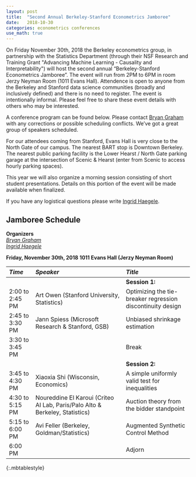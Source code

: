 ```yaml
---
layout: post
title:  "Second Annual Berkeley-Stanford Econometrics Jamboree"
date:   2018-10-30
categories: econometrics conferences
use_math: true
---
```

On Friday November 30th, 2018 the Berkeley econometrics group, in partnership with the Statistics Department (through their NSF Research and Training Grant "Advancing Machine Learning - Causality and Interpretability") will host the second annual “Berkeley-Stanford Econometrics Jamboree”. The  event will run from 2PM to 6PM in room Jerzy Neyman Room (1011 Evans Hall). Attendence is open to anyone from the Berkeley and Stanford data science communities (broadly and inclusively defined) and there is no need to register. The event is intentionally informal. Please feel free to share these event details with others who may be interested.

A conference program can be found below. Please contact [Bryan Graham](bgraham@econ.berkeley.edu) with any corrections or possible scheduling conflicts. We’ve got a great group of speakers scheduled.

For our attendees coming from Stanford, Evans Hall is very close to the North Gate of our campus. The nearest BART stop is Downtown Berkeley. The nearest public parking facility is the Lower Hearst / North Gate parking garage at the intersection of Scenic & Hearst (enter from Scenic to access hourly parking spaces).

This year we will also organize a morning session consisting of short student presentations. Details on this portion of the event will be made available when finalized.

If you have any logistical questions please write [Ingrid Haegele](inha@berkeley.edu).

## Jamboree Schedule
**Organizers**    
[_Bryan Graham_](bgraham@econ.berkeley.edu)    
[_Ingrid Haegele_](inha@berkeley.edu)    

**Friday, November 30th, 2018**
**1011 Evans Hall (Jerzy Neyman Room)**

| _Time_              | _Speaker_         | _Title_               |
|:----------------|:--------------- |:--------------- |
|  |  | **Session 1:** |                        
| 2:00 to 2:45 PM | Art Owen (Stanford University, Statistics) | Optimizing the tie-breaker regression discontinuity design |
| 2:45 to 3:30 PM | Jann Spiess (Microsoft Research & Stanford, GSB) | Unbiased shrinkage estimation |
| 3:30 to 3:45 PM  | | Break  |
|  |  | **Session 2:** |       
| 3:45 to 4:30 PM | Xiaoxia Shi (Wisconsin, Economics) | A simple uniformly valid test for inequalities|
| 4:30 to 5:15 PM | Noureddine El Karoui  (Criteo AI Lab, Paris/Palo Alto & Berkeley, Statistics) | Auction theory from the bidder standpoint |
| 5:15 to 6:00 PM | Avi Feller (Berkeley, Goldman/Statistics) | Augmented Synthetic Control Method |
| 6:00 PM  | | Adjorn  |
{:.mbtablestyle}